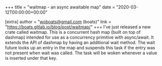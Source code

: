 +++
title = "waitmap - an async awaitable map"
date = "2020-03-12T00:00:00+00:00"

[extra]
author = "woboats@gmail.com (boats)"
link = "https://boats.gitlab.io/blog/post/waitmap/"
+++
I&rsquo;ve just released a new crate called waitmap. This is a concurrent hash map (built on top of dashmap) intended for use as a concurrency primitive with async/await. It extends the API of dashmap by having an additional wait method.
The wait future looks up an entry in the map and suspends this task if the entry was not present when wait was called. The task will be woken whenever a value is inserted under that key.